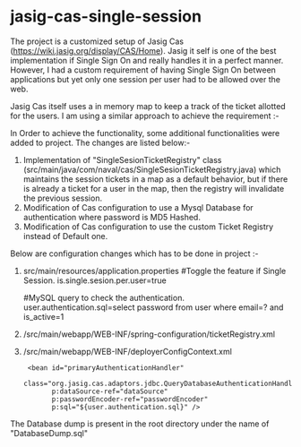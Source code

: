 # jasig-cas-single-session 

The project is a customized setup of Jasig Cas (https://wiki.jasig.org/display/CAS/Home). Jasig it self is one of the best implementation if Single Sign On and really handles it in a perfect manner. However, I had a custom requirement of having Single Sign On between applications but yet only one session per user had to be allowed over the web. 
 
Jasig Cas itself uses a in memory map to keep a track of the ticket allotted for the users. I am using a similar approach to achieve the requirement :- 
 
In Order to achieve the functionality, some additional functionalities were added to project. The changes are listed below:- 
 
1. Implementation of "SingleSesionTicketRegistry" class (src/main/java/com/naval/cas/SingleSesionTicketRegistry.java) which maintains the session tickets in a map as a default behavior, but if there is already a ticket for a user in the map, then the registry will invalidate the previous session. 
2. Modification of Cas configuration to use a Mysql Database for authentication where password is MD5 Hashed. 
3. Modification of Cas configuration to use the custom Ticket Registry instead of Default one.


Below are configuration changes which has to be done in project :-
1. src/main/resources/application.properties
    #Toggle the feature if Single Session.
    is.single.sesion.per.user=true

    #MySQL query to check the authentication.
    user.authentication.sql=select password from user where email=? and is_active=1  
    
    
2. /src/main/webapp/WEB-INF/spring-configuration/ticketRegistry.xml

    <!--Comment the default ticket regitry. -->
    <!-- <bean id="ticketRegistry" class="org.jasig.cas.ticket.registry.DefaultTicketRegistry" />  -->
    
    <!--Add the custom ticket regitry. -->
    <bean id="ticketRegistry" class="com.naval.cas.SingleSesionTicketRegistry"  
  		p:isSingleSesionPerUser="${is.single.sesion.per.user}"
  		p:logoutManager-ref="logoutManager"/>
    
3. /src/main/webapp/WEB-INF/deployerConfigContext.xml
    <!--Add the Following code block -->
    <bean id="passwordEncoder"
		      class="org.jasig.cas.authentication.handler.DefaultPasswordEncoder"
		      c:encodingAlgorithm="MD5"
		      p:characterEncoding="UTF-8" />

		<bean id="primaryAuthenticationHandler"
		      class="org.jasig.cas.adaptors.jdbc.QueryDatabaseAuthenticationHandler"
		      p:dataSource-ref="dataSource"
		      p:passwordEncoder-ref="passwordEncoder"
		      p:sql="${user.authentication.sql}" />

The Database dump is present in the root directory under the name of "DatabaseDump.sql"

